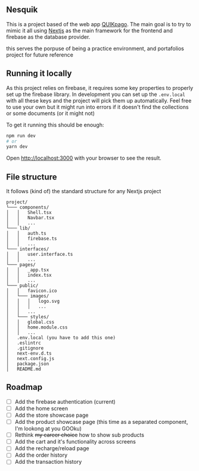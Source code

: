 ## Nesquik

This is a project based of the web app [QUIKpago](www.quikpago.com). The main goal is to try to mimic it all using [Nextjs](https://nextjs.org/) as the main framework for the frontend and firebase as the database provider.

this serves the porpuse of being a practice environment, and portafolios project for future reference

## Running it locally

As this project relies on firebase, it requires some key properties to properly set up the firebase library. In development you can set up the `.env.local` with all these keys and the project will pick them up automatically. Feel free to use your own but it might run into errors if it doesn't find the collections or some documents (or it might not)

To get it running this should be enough:

```bash
npm run dev
# or
yarn dev
```

Open [http://localhost:3000](http://localhost:3000) with your browser to see the result.

## File structure

It follows (kind of) the standard structure for any Nextjs project

```
project/
└─── components/
│   │   Shell.tsx
│   │   Navbar.tsx
│   │   ...
└─── lib/
│   │   auth.ts
│   │   firebase.ts
│   │   ...
└─── interfaces/
│   │   user.interface.ts
│   │   ...
└─── pages/
│   │   _app.tsx
│   │   index.tsx
│   │   ...
└─── public/
│   │   favicon.ico
│   └─── images/
│   │   │   logo.svg
│   │   │   ...
│   │   ...
│   └─── styles/
│   │   global.css
│   │   home.module.css
│   │   ...
│   .env.local (you have to add this one)
│   .eslintrc
│   .gitignore
│   next-env.d.ts
│   next.config.js
│   package.json
│   README.md
```

## Roadmap

- [ ] Add the firebase authentication (current)
- [ ] Add the home screen
- [ ] Add the store showcase page
- [ ] Add the product showcase page (this time as a separated component, I'm lookong at you GOOku)
- [ ] Rethink ~~my career choice~~ how to show sub products
- [ ] Add the cart and it's functionality across screens
- [ ] Add the recharge/reload page
- [ ] Add the order history
- [ ] Add the transaction history